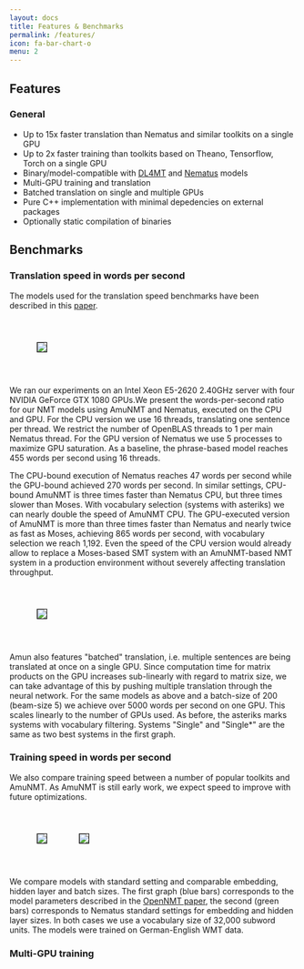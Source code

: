 ```yaml
---
layout: docs
title: Features & Benchmarks
permalink: /features/
icon: fa-bar-chart-o
menu: 2
---
```


## Features

### General
* Up to 15x faster translation than Nematus and similar toolkits on a single GPU
* Up to 2x faster training than toolkits based on Theano, Tensorflow, Torch on a single GPU
* Binary/model-compatible with [DL4MT](https://github.com/nyu-dl/dl4mt-tutorial) and [Nematus](https://github.com/rsennrich/nematus) models
* Multi-GPU training and translation
* Batched translation on single and multiple GPUs
* Pure C++ implementation with minimal depedencies on external packages
* Optionally static compilation of binaries

## Benchmarks

### Translation speed in words per second

The models used for the translation speed benchmarks have been described in
this [paper](http://workshop2016.iwslt.org/downloads/IWSLT_2016_paper_4.pdf).

<table style="border-collapse: separate; border-spacing: 40px; margin: auto">
<tr>
  <td><img style="border: 1px solid black;" src="{{site.baseurl}}../assets/images/translation_speed.png"/></td>
</tr>
</table>

We ran our experiments on an Intel Xeon E5-2620
2.40GHz server with four NVIDIA GeForce GTX 1080
GPUs.We present the words-per-second ratio for our NMT
models using AmuNMT and Nematus, executed on the
CPU and GPU. For the CPU version we use
16 threads, translating one sentence per thread. We restrict
the number of OpenBLAS threads to 1 per main
Nematus thread. For the GPU version of Nematus we
use 5 processes to maximize GPU saturation. As a baseline,
the phrase-based model reaches 455 words per second
using 16 threads.

The CPU-bound execution of Nematus reaches
47 words per second while the GPU-bound achieved
270 words per second. In similar settings, CPU-bound
AmuNMT is three times faster than Nematus CPU,
but three times slower than Moses. With vocabulary
selection (systems with asteriks) we can nearly double the speed of AmuNMT
CPU. The GPU-executed version of AmuNMT is more
than three times faster than Nematus and nearly twice
as fast as Moses, achieving 865 words per second, with
vocabulary selection we reach 1,192. Even the speed
of the CPU version would already allow to replace a
Moses-based SMT system with an AmuNMT-based
NMT system in a production environment without
severely affecting translation throughput.

<table style="border-collapse: separate; border-spacing: 40px; margin: auto">
<tr>
  <td><img style="border: 1px solid black;" src="{{site.baseurl}}../assets/images/translation_speed2.png"/></td>
</tr>
</table>

Amun also features "batched" translation, i.e. multiple sentences are being translated at once
on a single GPU. Since computation time for matrix products on the GPU increases sub-linearly
with regard to matrix size, we can take advantage of this by pushing multiple translation
through the neural network. For the same models as above and a batch-size of 200 (beam-size 5)
we achieve over 5000 words per second on one GPU. This scales linearly to the number of GPUs
used. As before, the asteriks marks systems with vocabulary filtering. Systems "Single" and "Single*"
are the same as two best systems in the first graph.

### Training speed in words per second

We also compare training speed between a number of popular toolkits and AmuNMT.
As AmuNMT is still early work, we expect speed to improve with future optimizations. 

<table style="border-collapse: separate; border-spacing: 40px; margin: auto">
<tr>
  <td><img style="border: 1px solid black;" src="{{site.baseurl}}../assets/images/training_speed.png"/></td>
  <td><img style="border: 1px solid black;" src="{{site.baseurl}}../assets/images/training_speed2.png"/></td>
</tr>
</table>

We compare models with standard setting and comparable embedding, hidden layer and batch sizes.
The first graph (blue bars) corresponds to the model parameters described in the [OpenNMT paper](http://),
the second (green bars) corresponds to Nematus standard settings for embedding and hidden layer
sizes. In both cases we use a vocabulary size of 32,000 subword units. The models were trained
on German-English WMT data.

### Multi-GPU training

